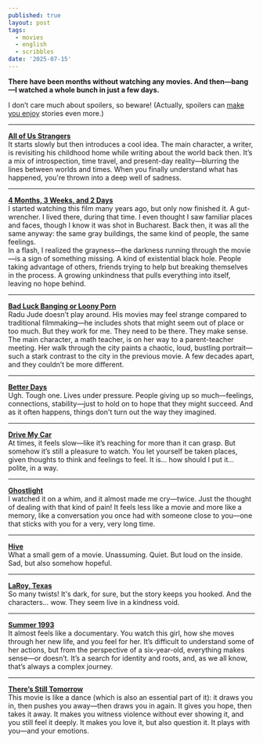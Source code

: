 ```yaml
---
published: true
layout: post
tags:
  - movies
  - english
  - scribbles
date: '2025-07-15'
---
```

**There have been months without watching any movies. And then—bang—I watched a whole bunch in just a few days.**

I don’t care much about spoilers, so beware! (Actually, spoilers can [make you enjoy](https://www.universityofcalifornia.edu/news/spoiler-alert-spoilers-make-you-enjoy-stories-more) stories even more.)

---

**[All of Us Strangers](https://en.wikipedia.org/wiki/All_of_Us_Strangers)**  
It starts slowly but then introduces a cool idea. The main character, a writer, is revisiting his childhood home while writing about the world back then. It’s a mix of introspection, time travel, and present-day reality—blurring the lines between worlds and times. When you finally understand what has happened, you're thrown into a deep well of sadness.

---

**[4 Months, 3 Weeks, and 2 Days](https://en.wikipedia.org/wiki/4_Months,_3_Weeks_and_2_Days)**  
I started watching this film many years ago, but only now finished it. A gut-wrencher. I lived there, during that time. I even thought I saw familiar places and faces, though I know it was shot in Bucharest. Back then, it was all the same anyway: the same gray buildings, the same kind of people, the same feelings.  
In a flash, I realized the grayness—the darkness running through the movie—is a sign of something missing. A kind of existential black hole. People taking advantage of others, friends trying to help but breaking themselves in the process. A growing unkindness that pulls everything into itself, leaving no hope behind.

---

**[Bad Luck Banging or Loony Porn](https://de.wikipedia.org/wiki/Bad_Luck_Banging_or_Loony_Porn)**  
Radu Jude doesn’t play around. His movies may feel strange compared to traditional filmmaking—he includes shots that might seem out of place or too much. But they work for me. They need to be there. They make sense.  
The main character, a math teacher, is on her way to a parent-teacher meeting. Her walk through the city paints a chaotic, loud, bustling portrait—such a stark contrast to the city in the previous movie. A few decades apart, and they couldn’t be more different.

---

**[Better Days](https://en.wikipedia.org/wiki/Better_Days_(2019_film))**  
Ugh. Tough one. Lives under pressure. People giving up so much—feelings, connections, stability—just to hold on to hope that they might succeed. And as it often happens, things don't turn out the way they imagined.

---

**[Drive My Car](https://en.wikipedia.org/wiki/Drive_My_Car_(film))**  
At times, it feels slow—like it’s reaching for more than it can grasp. But somehow it’s still a pleasure to watch. You let yourself be taken places, given thoughts to think and feelings to feel. It is… how should I put it… polite, in a way.

---

**[Ghostlight](https://en.wikipedia.org/wiki/Ghostlight_(2024_film))**  
I watched it on a whim, and it almost made me cry—twice. Just the thought of dealing with that kind of pain! It feels less like a movie and more like a memory, like a conversation you once had with someone close to you—one that sticks with you for a very, very long time.

---

**[Hive](https://en.wikipedia.org/wiki/Hive_(film))**  
What a small gem of a movie. Unassuming. Quiet. But loud on the inside. Sad, but also somehow hopeful.

---

**[LaRoy, Texas](https://en.wikipedia.org/wiki/LaRoy,_Texas)**  
So many twists! It's dark, for sure, but the story keeps you hooked. And the characters... wow. They seem live in a kindness void.

---

**[Summer 1993](https://en.wikipedia.org/wiki/Summer_1993)**  
It almost feels like a documentary. You watch this girl, how she moves through her new life, and you feel for her. It’s difficult to understand some of her actions, but from the perspective of a six-year-old, everything makes sense—or doesn’t. It’s a search for identity and roots, and, as we all know, that’s always a complex journey.

---

**[There’s Still Tomorrow](https://en.wikipedia.org/wiki/There%27s_Still_Tomorrow)**  
This movie is like a dance (which is also an essential part of it): it draws you in, then pushes you away—then draws you in again. It gives you hope, then takes it away. It makes you witness violence without ever showing it, and you still feel it deeply. It makes you love it, but also question it. It plays with you—and your emotions.
